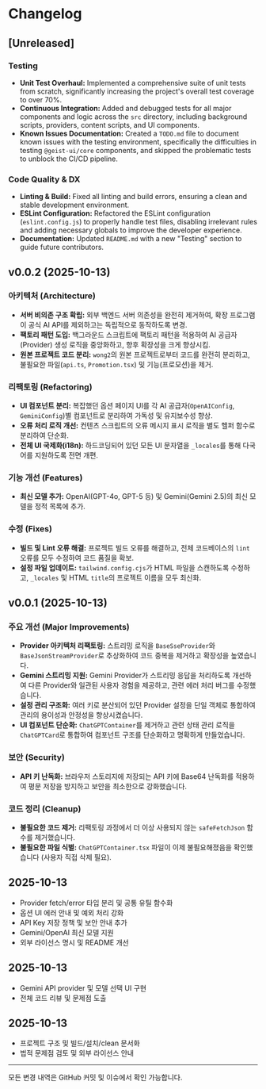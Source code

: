 # Changelog

## [Unreleased]

### Testing
- **Unit Test Overhaul:** Implemented a comprehensive suite of unit tests from scratch, significantly increasing the project's overall test coverage to over 70%.
- **Continuous Integration:** Added and debugged tests for all major components and logic across the `src` directory, including background scripts, providers, content scripts, and UI components.
- **Known Issues Documentation:** Created a `TODO.md` file to document known issues with the testing environment, specifically the difficulties in testing `@geist-ui/core` components, and skipped the problematic tests to unblock the CI/CD pipeline.

### Code Quality & DX
- **Linting & Build:** Fixed all linting and build errors, ensuring a clean and stable development environment.
- **ESLint Configuration:** Refactored the ESLint configuration (`eslint.config.js`) to properly handle test files, disabling irrelevant rules and adding necessary globals to improve the developer experience.
- **Documentation:** Updated `README.md` with a new "Testing" section to guide future contributors.

## v0.0.2 (2025-10-13)

### 아키텍처 (Architecture)
- **서버 비의존 구조 확립:** 외부 백엔드 서버 의존성을 완전히 제거하여, 확장 프로그램이 공식 AI API를 제외하고는 독립적으로 동작하도록 변경.
- **팩토리 패턴 도입:** 백그라운드 스크립트에 팩토리 패턴을 적용하여 AI 공급자(Provider) 생성 로직을 중앙화하고, 향후 확장성을 크게 향상시킴.
- **원본 프로젝트 코드 분리:** `wong2`의 원본 프로젝트로부터 코드를 완전히 분리하고, 불필요한 파일(`api.ts`, `Promotion.tsx`) 및 기능(프로모션)을 제거.

### 리팩토링 (Refactoring)
- **UI 컴포넌트 분리:** 복잡했던 옵션 페이지 UI를 각 AI 공급자(`OpenAIConfig`, `GeminiConfig`)별 컴포넌트로 분리하여 가독성 및 유지보수성 향상.
- **오류 처리 로직 개선:** 컨텐츠 스크립트의 오류 메시지 표시 로직을 별도 헬퍼 함수로 분리하여 단순화.
- **전체 UI 국제화(i18n):** 하드코딩되어 있던 모든 UI 문자열을 `_locales`를 통해 다국어를 지원하도록 전면 개편.

### 기능 개선 (Features)
- **최신 모델 추가:** OpenAI(GPT-4o, GPT-5 등) 및 Gemini(Gemini 2.5)의 최신 모델을 정적 목록에 추가.

### 수정 (Fixes)
- **빌드 및 Lint 오류 해결:** 프로젝트 빌드 오류를 해결하고, 전체 코드베이스의 `lint` 오류를 모두 수정하여 코드 품질을 확보.
- **설정 파일 업데이트:** `tailwind.config.cjs`가 HTML 파일을 스캔하도록 수정하고, `_locales` 및 HTML `title`의 프로젝트 이름을 모두 최신화.

## v0.0.1 (2025-10-13)

### 주요 개선 (Major Improvements)
- **Provider 아키텍처 리팩토링:** 스트리밍 로직을 `BaseSseProvider`와 `BaseJsonStreamProvider`로 추상화하여 코드 중복을 제거하고 확장성을 높였습니다.
- **Gemini 스트리밍 지원:** Gemini Provider가 스트리밍 응답을 처리하도록 개선하여 다른 Provider와 일관된 사용자 경험을 제공하고, 관련 에러 처리 버그를 수정했습니다.
- **설정 관리 구조화:** 여러 키로 분산되어 있던 Provider 설정을 단일 객체로 통합하여 관리의 용이성과 안정성을 향상시켰습니다.
- **UI 컴포넌트 단순화:** `ChatGPTContainer`를 제거하고 관련 상태 관리 로직을 `ChatGPTCard`로 통합하여 컴포넌트 구조를 단순화하고 명확하게 만들었습니다.

### 보안 (Security)
- **API 키 난독화:** 브라우저 스토리지에 저장되는 API 키에 Base64 난독화를 적용하여 평문 저장을 방지하고 보안을 최소한으로 강화했습니다.

### 코드 정리 (Cleanup)
- **불필요한 코드 제거:** 리팩토링 과정에서 더 이상 사용되지 않는 `safeFetchJson` 함수를 제거했습니다.
- **불필요한 파일 식별:** `ChatGPTContainer.tsx` 파일이 이제 불필요해졌음을 확인했습니다 (사용자 직접 삭제 필요).

## 2025-10-13
- Provider fetch/error 타입 분리 및 공통 유틸 함수화
- 옵션 UI 에러 안내 및 예외 처리 강화
- API Key 저장 정책 및 보안 안내 추가
- Gemini/OpenAI 최신 모델 지원
- 외부 라이선스 명시 및 README 개선

## 2025-10-13
- Gemini API provider 및 모델 선택 UI 구현
- 전체 코드 리뷰 및 문제점 도출

## 2025-10-13
- 프로젝트 구조 및 빌드/설치/clean 문서화
- 법적 문제점 검토 및 외부 라이선스 안내

---

모든 변경 내역은 GitHub 커밋 및 이슈에서 확인 가능합니다.